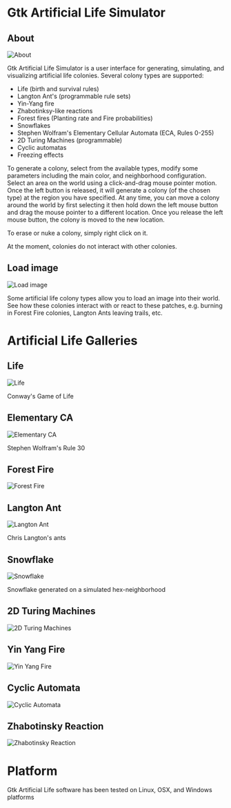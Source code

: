 # Gtk Artificial Life Simulator

## About

![About](/Screenshots/GtkArtificialLife.png)

Gtk Artificial Life Simulator is a user interface for generating, simulating, and visualizing artificial life colonies. Several colony types are supported:

* Life (birth and survival rules)
* Langton Ant's (programmable rule sets)
* Yin-Yang fire
* Zhabotinksy-like reactions
* Forest fires (Planting rate and Fire probabilities)
* Snowflakes
* Stephen Wolfram's Elementary Cellular Automata (ECA, Rules 0-255)
* 2D Turing Machines (programmable)
* Cyclic automatas
* Freezing effects

To generate a colony, select from the available types, modify some parameters including the main color, and neighborhood configuration. Select an area on the world using a click-and-drag mouse pointer motion. Once the left button is released, it will generate a colony (of the chosen type) at the region you have specified. At any time, you can move a colony around the world by first selecting it then hold down the left mouse button and drag the mouse pointer to a different location. Once you release the left mouse button, the colony is moved to the new location.

To erase or nuke a colony, simply right click on it.

At the moment, colonies do not interact with other colonies.

## Load image

![Load image](/Screenshots/LoadImage.png)

Some artificial life colony types allow you to load an image into their world. See how these colonies interact with or react to these patches, e.g. burning in Forest Fire colonies, Langton Ants leaving trails, etc.

# Artificial Life Galleries

## Life

![Life](/Screenshots/Life.png)

Conway's Game of Life

## Elementary CA

![Elementary CA](/Screenshots/ElementaryCA.png)

Stephen Wolfram's Rule 30

## Forest Fire

![Forest Fire](/Screenshots/ForestFire.png)

## Langton Ant

![Langton Ant](/Screenshots/LangtonAnt.png)

Chris Langton's ants

## Snowflake

![Snowflake](/Screenshots/Snowflake.png)

Snowflake generated on a simulated hex-neighborhood

## 2D Turing Machines

![2D Turing Machines](/Screenshots/TuringMachines.png)

## Yin Yang Fire

![Yin Yang Fire](/Screenshots/YinYangFire.png)

## Cyclic Automata

![Cyclic Automata](/Screenshots/Cyclic.png)

## Zhabotinsky Reaction

![Zhabotinsky Reaction](/Screenshots/Zhabotinsky.png)

# Platform

Gtk Artificial Life software has been tested on Linux, OSX, and Windows platforms
